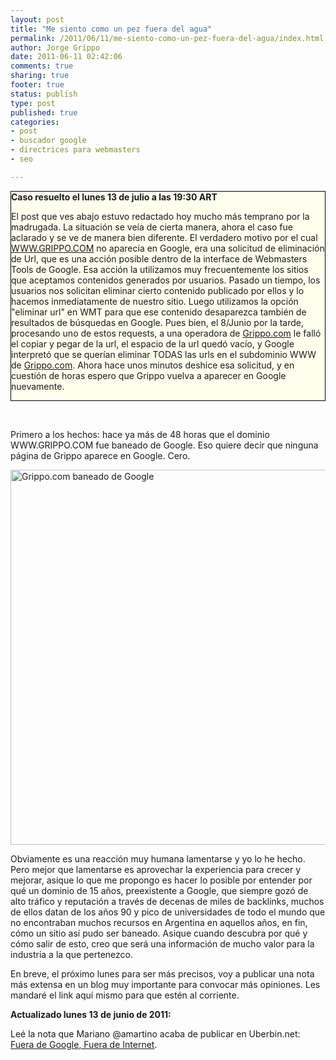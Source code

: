 ```yaml
--- 
layout: post
title: "Me siento como un pez fuera del agua"
permalink: /2011/06/11/me-siento-como-un-pez-fuera-del-agua/index.html
author: Jorge Grippo
date: 2011-06-11 02:42:06
comments: true
sharing: true
footer: true
status: publish
type: post
published: true
categories: 
- post
- buscador google
- directrices para webmasters
- seo

---
```

<!-- 208 -->
<div style="background:#ffe;border:1px solid black;"><strong>Caso resuelto el lunes 13 de julio a las 19:30 ART</strong><p>El post que ves abajo estuvo redactado hoy mucho más temprano por la madrugada. La situación se veía de cierta manera, ahora el caso fue aclarado y se ve de manera bien diferente. El verdadero motivo por el cual <a href="http://WWW.GRIPPO.COM/">WWW.GRIPPO.COM</a> no aparecía en Google, era una solicitud de eliminación de Url, que es una acción posible dentro de la interface de Webmasters Tools de Google. Esa acción la utilizamos muy frecuentemente los sitios que aceptamos contenidos generados por usuarios. Pasado un tiempo, los usuarios nos solicitan eliminar cierto contenido publicado por ellos y lo hacemos inmediatamente de nuestro sitio. Luego utilizamos la opción "eliminar url" en WMT para que ese contenido desaparezca también de resultados de búsquedas en Google. Pues bien, el 8/Junio por la tarde, procesando uno de estos requests, a una operadora de <a href="http://Grippo.com/">Grippo.com</a> le falló el copiar y pegar de la url, el espacio de la url quedó vacío, y Google interpretó que se querían eliminar TODAS las urls en el subdominio WWW de <a href="http://Grippo.com/">Grippo.com</a>. Ahora hace unos minutos deshice esa solicitud, y en cuestión de horas espero que Grippo vuelva a aparecer en Google nuevamente.</p></div>

&nbsp;

Primero a los hechos: hace ya más de 48 horas que el dominio WWW.GRIPPO.COM fue baneado de Google. Eso quiere decir que ninguna página de Grippo aparece en Google. Cero.

<caption id="" align="aligncenter" width="600" caption="No se ha encontrado resultado para tu búsqueda de WWW.GRIPPO.COM"><a href="http://www.google.com/search?q=site%3Awww.grippo.com"><img title="No se ha encontrado a WWW.GRIPPO.COM" src="http://a3.sphotos.ak.fbcdn.net/hphotos-ak-ash4/249681_10150277246445211_681735210_9499465_1281268_n.jpg" alt="Grippo.com baneado de Google" width="600" /></a></caption>

Obviamente es una reacción muy humana lamentarse y yo lo he hecho. Pero mejor que lamentarse es aprovechar la experiencia para crecer y mejorar, asique lo que me propongo es hacer lo posible por entender por qué un dominio de 15 años, preexistente a Google, que siempre gozó de alto tráfico y reputación a través de decenas de miles de backlinks, muchos de ellos datan de los años 90 y pico de universidades de todo el mundo que no encontraban muchos recursos en Argentina en aquellos años, en fin, cómo un sitio así pudo ser baneado. Asique cuando descubra por qué y cómo salir de esto, creo que será una información de mucho valor para la industria a la que pertenezco.

En breve, el próximo lunes para ser más precisos, voy a publicar una nota más extensa en un blog muy importante para convocar más opiniones. Les mandaré el link aquí mismo para que estén al corriente.

<strong>Actualizado lunes 13 de junio de 2011:</strong>

Leé la nota que Mariano @amartino acaba de publicar en Uberbin.net: <a href="http://www.uberbin.net/archivos/google/fuera-de-google-fuera-de-internet.php">Fuera de Google, Fuera de Internet</a>.

